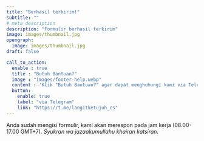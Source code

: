 ```yaml
---
title: "Berhasil terkirim!"
subtitle: ""
# meta description
description: "Formulir berhasil terkirim"
image: images/thumbnail.jpg
opengraph:
  image: images/thumbnail.jpg
draft: false

call_to_action:
  enable : true
  title : "Butuh Bantuan?"
  image : "images/footer-help.webp"
  content : 'Klik "Butuh Bantuan?" agar dapat menghubungi kami via Telegram atau WhatsApp. Balasan akan direspon 1x3 jam.'
  button:
    enable: true
    label: "via Telegram"
    link: "https://t.me/langitketujuh_cs"
---
```


Anda sudah mengisi formulir, kami akan merespon pada jam kerja (08.00-17.00 GMT+7).
_Syukran wa jazaakumullahu khairan katsiran._

